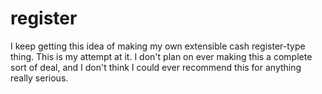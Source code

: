 # register
I keep getting this idea of making my own extensible cash register-type thing. This is my attempt at it. I don't plan on ever making this a complete sort of deal, and I don't think I could ever recommend this for anything really serious. 
